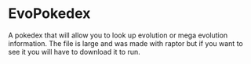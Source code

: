 # EvoPokedex
A pokedex that will allow you to look up evolution or mega evolution information.
The file is large and was made with raptor but if you want to see it you will have to download it to run.
